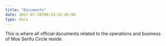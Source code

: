 ```yaml
---
title: "Documents"
date: 2017-07-28T06:53:32-05:00
type: docs
---
```

This is where all official documents related to the operations and business of
Moe Serifu Circle reside.
